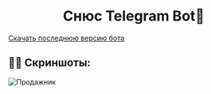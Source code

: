 <h1 align="center">Снюс Telegram Bot👋</h1>
<a href="https://github.com/daveusa31/TG_snus_bot/releases">Скачать последнюю версию бота</a>

## 💁‍♀️ Скриншоты:
![Продажник](https://i2.imageban.ru/out/2020/03/02/0401c4e3243ef03d4b2bc3bb7d62b802.png)



